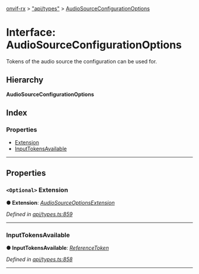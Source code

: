[onvif-rx](../README.md) > ["api/types"](../modules/_api_types_.md) > [AudioSourceConfigurationOptions](../interfaces/_api_types_.audiosourceconfigurationoptions.md)

# Interface: AudioSourceConfigurationOptions

Tokens of the audio source the configuration can be used for.

## Hierarchy

**AudioSourceConfigurationOptions**

## Index

### Properties

* [Extension](_api_types_.audiosourceconfigurationoptions.md#extension)
* [InputTokensAvailable](_api_types_.audiosourceconfigurationoptions.md#inputtokensavailable)

---

## Properties

<a id="extension"></a>

### `<Optional>` Extension

**● Extension**: *[AudioSourceOptionsExtension](_api_types_.audiosourceoptionsextension.md)*

*Defined in [api/types.ts:859](https://github.com/patrickmichalina/onvif-rx/blob/f117e44/src/api/types.ts#L859)*

___
<a id="inputtokensavailable"></a>

###  InputTokensAvailable

**● InputTokensAvailable**: *[ReferenceToken](../modules/_api_types_.md#referencetoken)*

*Defined in [api/types.ts:858](https://github.com/patrickmichalina/onvif-rx/blob/f117e44/src/api/types.ts#L858)*

___

